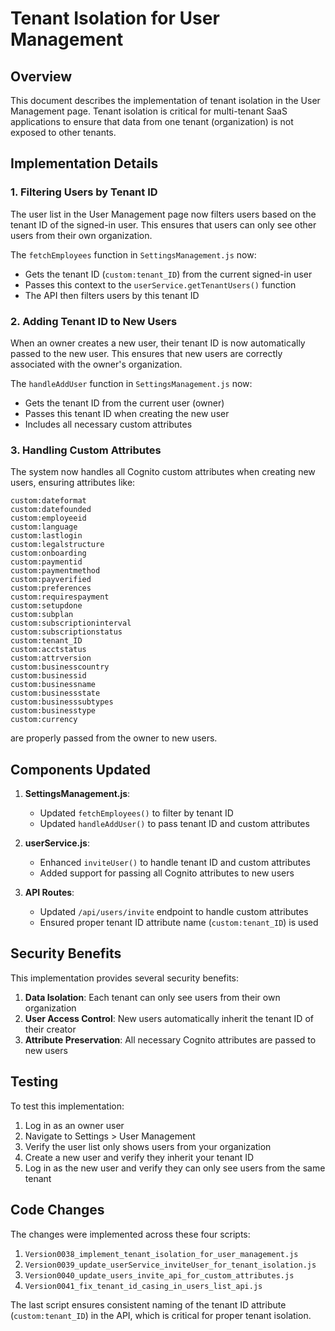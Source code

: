 # Tenant Isolation for User Management

## Overview

This document describes the implementation of tenant isolation in the User Management page. Tenant isolation is critical for multi-tenant SaaS applications to ensure that data from one tenant (organization) is not exposed to other tenants.

## Implementation Details

### 1. Filtering Users by Tenant ID

The user list in the User Management page now filters users based on the tenant ID of the signed-in user. This ensures that users can only see other users from their own organization.

The `fetchEmployees` function in `SettingsManagement.js` now:
- Gets the tenant ID (`custom:tenant_ID`) from the current signed-in user
- Passes this context to the `userService.getTenantUsers()` function
- The API then filters users by this tenant ID

### 2. Adding Tenant ID to New Users

When an owner creates a new user, their tenant ID is now automatically passed to the new user. This ensures that new users are correctly associated with the owner's organization.

The `handleAddUser` function in `SettingsManagement.js` now:
- Gets the tenant ID from the current user (owner)
- Passes this tenant ID when creating the new user
- Includes all necessary custom attributes

### 3. Handling Custom Attributes

The system now handles all Cognito custom attributes when creating new users, ensuring attributes like:

```
custom:dateformat
custom:datefounded
custom:employeeid
custom:language
custom:lastlogin
custom:legalstructure
custom:onboarding
custom:paymentid
custom:paymentmethod
custom:payverified
custom:preferences
custom:requirespayment
custom:setupdone
custom:subplan
custom:subscriptioninterval
custom:subscriptionstatus
custom:tenant_ID
custom:acctstatus
custom:attrversion
custom:businesscountry
custom:businessid
custom:businessname
custom:businessstate
custom:businesssubtypes
custom:businesstype
custom:currency
```

are properly passed from the owner to new users.

## Components Updated

1. **SettingsManagement.js**:
   - Updated `fetchEmployees()` to filter by tenant ID
   - Updated `handleAddUser()` to pass tenant ID and custom attributes

2. **userService.js**:
   - Enhanced `inviteUser()` to handle tenant ID and custom attributes
   - Added support for passing all Cognito attributes to new users

3. **API Routes**:
   - Updated `/api/users/invite` endpoint to handle custom attributes
   - Ensured proper tenant ID attribute name (`custom:tenant_ID`) is used

## Security Benefits

This implementation provides several security benefits:

1. **Data Isolation**: Each tenant can only see users from their own organization
2. **User Access Control**: New users automatically inherit the tenant ID of their creator
3. **Attribute Preservation**: All necessary Cognito attributes are passed to new users

## Testing

To test this implementation:

1. Log in as an owner user
2. Navigate to Settings > User Management
3. Verify the user list only shows users from your organization
4. Create a new user and verify they inherit your tenant ID
5. Log in as the new user and verify they can only see users from the same tenant

## Code Changes

The changes were implemented across these four scripts:

1. `Version0038_implement_tenant_isolation_for_user_management.js`
2. `Version0039_update_userService_inviteUser_for_tenant_isolation.js`
3. `Version0040_update_users_invite_api_for_custom_attributes.js`
4. `Version0041_fix_tenant_id_casing_in_users_list_api.js`

The last script ensures consistent naming of the tenant ID attribute (`custom:tenant_ID`) in the API, which is critical for proper tenant isolation. 